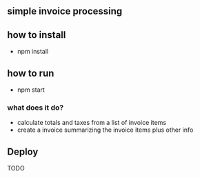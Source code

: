 ## simple invoice processing


## how to install
- npm install

## how to run
- npm start


### what does it do?
- calculate totals and taxes from a list of invoice items
- create a invoice summarizing the invoice items plus other info



## Deploy
TODO
